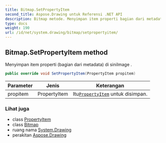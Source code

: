 ```yaml
---
title: Bitmap.SetPropertyItem
second_title: Aspose.Drawing untuk Referensi .NET API
description: Bitmap metode. Menyimpan item properti bagian dari metadata di siniImage .
type: docs
weight: 190
url: /id/net/system.drawing/bitmap/setpropertyitem/
---
```

## Bitmap.SetPropertyItem method

Menyimpan item properti (bagian dari metadata) di siniImage .

```csharp
public override void SetPropertyItem(PropertyItem propitem)
```

| Parameter | Jenis | Keterangan |
| --- | --- | --- |
| propitem | PropertyItem | Itu[`PropertyItem`](../../../system.drawing.imaging/propertyitem/) untuk disimpan. |

### Lihat juga

* class [PropertyItem](../../../system.drawing.imaging/propertyitem/)
* class [Bitmap](../)
* ruang nama [System.Drawing](../../bitmap/)
* perakitan [Aspose.Drawing](../../../)


